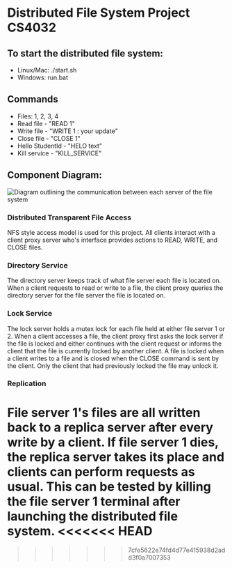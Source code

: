 # Distributed File System Project CS4032

## To start the distributed file system:
+ Linux/Mac: ./start.sh
+ Windows: run.bat

## Commands
+ Files: 1, 2, 3, 4
+ Read file - "READ 1"
+ Write file - "WRITE 1 : your update"
+ Close file - "CLOSE 1"
+ Hello StudentId - "HELO text"
+ Kill service - "KILL_SERVICE"

## Component Diagram:
![Diagram outlining the communication between each server of the file system](https://raw.githubusercontent.com/Conorbro/D.S.-Labs/master/DistributedFileSystem/Distributed%20File%20System.png)

### Distributed Transparent File Access

NFS style access model is used for this project. All clients interact with a client proxy server who's interface provides actions to READ, WRITE, and CLOSE files.

### Directory Service

The directory server keeps track of what file server each file is located on.
When a client requests to read or write to a file, the client proxy queries the directory server for the file server the file is located on.

### Lock Service

The lock server holds a mutex lock for each file held at either file server 1 or 2.
When a client accesses a file, the client proxy first asks the lock server if the file is locked and either continues with the client request or informs the client that the file is currently locked by another client.
A file is locked when a client writes to a file and is closed when the CLOSE command is sent by the client. Only the client that had previously locked the file may unlock it.

### Replication

File server 1's files are all written back to a replica server after every write by a client.
If file server 1 dies, the replica server takes its place and clients can perform requests as usual.
This can be tested by killing the file server 1 terminal after launching the distributed file system.
<<<<<<< HEAD
=======

>>>>>>> 7cfe5622e74fd4d77e415938d2add3f0a7007353
